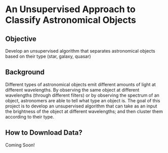 # An Unsupervised Approach to Classify Astronomical Objects

## Objective
Develop an unsupervised algorithm that separates astronomical objects based on their type (star, galaxy, quasar) 

## Background
Different types of astronomical objects emit different amounts of light at different wavelengths. By observing the same object at different wavelengths (through different filters) or by observing the spectrum of an object, astronomers are able to tell what type an object is. The goal of this project is to develop an unsupervised algorithm that can take as an input the brightness of the object at different wavelengths; and then cluster them according to their type. 

## How to Download Data?
Coming Soon! 
